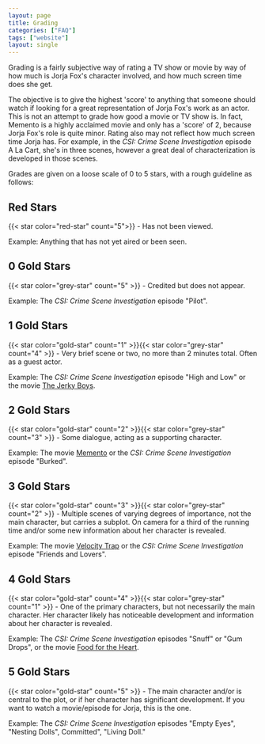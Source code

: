 ```yaml
---
layout: page
title: Grading
categories: ["FAQ"]
tags: ["website"]
layout: single
---
```


Grading is a fairly subjective way of rating a TV show or movie by way of how much is Jorja Fox's character involved, and how much screen time does she get.

The objective is to give the highest 'score' to anything that someone should watch if looking for a great representation of Jorja Fox's work as an actor. This is not an attempt to grade how good a movie or TV show is. In fact, Memento is a highly acclaimed movie and only has a 'score' of 2, because Jorja Fox's role is quite minor. Rating also may not reflect how much screen time Jorja has. For example, in the _CSI: Crime Scene Investigation_ episode A La Cart, she's in three scenes, however a great deal of characterization is developed in those scenes.

Grades are given on a loose scale of 0 to 5 stars, with a rough guideline as follows:

## Red Stars

{{< star color="red-star" count="5">}} - Has not been viewed.

Example: Anything that has not yet aired or been seen.

## 0 Gold Stars

{{< star color="grey-star" count="5" >}} - Credited but does not appear.

Example: The _CSI: Crime Scene Investigation_ episode "Pilot".

## 1 Gold Stars

{{< star color="gold-star" count="1" >}}{{< star color="grey-star" count="4" >}} - Very brief scene or two, no more than 2 minutes total. Often as a guest actor.

Example: The _CSI: Crime Scene Investigation_ episode "High and Low" or the movie [The Jerky Boys](/library/actor/jerky-boys).


## 2 Gold Stars

{{< star color="gold-star" count="2" >}}{{< star color="grey-star" count="3" >}} - Some dialogue, acting as a supporting character.

Example: The movie [Memento](/library/actor/memento/) or the _CSI: Crime Scene Investigation_ episode "Burked".

## 3 Gold Stars

{{< star color="gold-star" count="3" >}}{{< star color="grey-star" count="2" >}} - Multiple scenes of varying degrees of importance, not the main character, but carries a subplot. On camera for a third of the running time and/or some new information about her character is revealed.

Example: The movie [Velocity Trap](/library/actor/velocity-trap/) or the _CSI: Crime Scene Investigation_ episode "Friends and Lovers".

## 4 Gold Stars

{{< star color="gold-star" count="4" >}}{{< star color="grey-star" count="1" >}} - One of the primary characters, but not necessarily the main character. Her character likely has noticeable development and information about her character is revealed.

Example: The _CSI: Crime Scene Investigation_ episodes "Snuff" or "Gum Drops", or the movie [Food for the Heart](/library/actor/food-for-the-heart/).

## 5 Gold Stars

{{< star color="gold-star" count="5" >}} - The main character and/or is central to the plot, or if her character has significant development. If you want to watch a movie/episode for Jorja, this is the one.

Example: The _CSI: Crime Scene Investigation_ episodes "Empty Eyes", "Nesting Dolls", Committed", "Living Doll."
